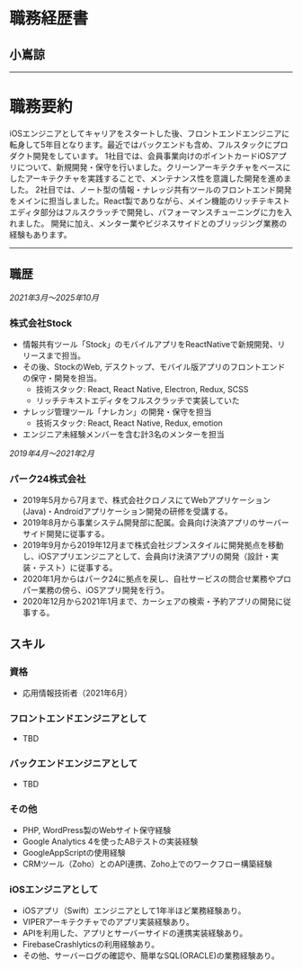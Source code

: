 # 職務経歴書
## 小嶌諒
---
# 職務要約
iOSエンジニアとしてキャリアをスタートした後、フロントエンドエンジニアに転身して5年目となります。最近ではバックエンドも含め、フルスタックにプロダクト開発をしています。
1社目では、会員事業向けのポイントカードiOSアプリについて、新規開発・保守を行いました。クリーンアーキテクチャをベースにしたアーキテクチャを実践することで、メンテナンス性を意識した開発を進めました。
2社目では、ノート型の情報・ナレッジ共有ツールのフロントエンド開発をメインに担当しました。React製でありながら、メイン機能のリッチテキストエディタ部分はフルスクラッチで開発し、パフォーマンスチューニングに力を入れました。
開発に加え、メンター業やビジネスサイドとのブリッジング業務の経験もあります。

---

## 職歴
*2021年3月〜2025年10月*
### 株式会社Stock
- 情報共有ツール「Stock」のモバイルアプリをReactNativeで新規開発、リリースまで担当。
- その後、StockのWeb, デスクトップ、モバイル版アプリのフロントエンドの保守・開発を担当。
  - 技術スタック: React, React Native, Electron, Redux, SCSS
  - リッチテキストエディタをフルスクラッチで実装していた
- ナレッジ管理ツール「ナレカン」の開発・保守を担当
  - 技術スタック: React, React Native, Redux, emotion
- エンジニア未経験メンバーを含む計3名のメンターを担当

*2019年4月〜2021年2月*
### パーク24株式会社
- 2019年5月から7月まで、株式会社クロノスにてWebアプリケーション(Java)・Androidアプリケーション開発の研修を受講する。
- 2019年8月から事業システム開発部に配属。会員向け決済アプリのサーバーサイド開発に従事する。
- 2019年9月から2019年12月まで株式会社ジブンスタイルに開発拠点を移動し、iOSアプリエンジニアとして、会員向け決済アプリの開発（設計・実装・テスト）に従事する。
- 2020年1月からはパーク24に拠点を戻し、自社サービスの問合せ業務やプロパー業務の傍ら、iOSアプリ開発を行う。
- 2020年12月から2021年1月まで、カーシェアの検索・予約アプリの開発に従事する。

## スキル
### 資格
- 応用情報技術者（2021年6月）

### フロントエンドエンジニアとして
- TBD

### バックエンドエンジニアとして
- TBD

### その他
- PHP, WordPress製のWebサイト保守経験
- Google Analytics 4を使ったABテストの実装経験
- GoogleAppScriptの使用経験
- CRMツール（Zoho）とのAPI連携、Zoho上でのワークフロー構築経験

### iOSエンジニアとして
- iOSアプリ（Swift）エンジニアとして1年半ほど業務経験あり。
- VIPERアーキテクチャでのアプリ実装経験あり。
- APIを利用した、アプリとサーバーサイドの連携実装経験あり。
- FirebaseCrashlyticsの利用経験あり。
- その他、サーバーログの確認や、簡単なSQL(ORACLE)の業務経験あり。

